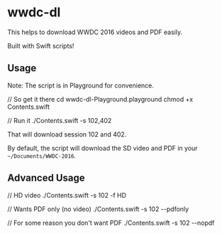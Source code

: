 # wwdc-dl 

This helps to download WWDC 2016 videos and PDF easily.

Built with Swift scripts!


## Usage

Note: The script is in Playground for convenience.
  
  // So get it there
  cd wwdc-dl-Playground.playground
  chmod +x Contents.swift
  
  // Run it
  ./Contents.swift -s 102,402
  
That will download session 102 and 402. 

By default, the script will download the SD video and PDF in your `~/Documents/WWDC-2016`.


## Advanced Usage

  // HD video
  ./Contents.swift -s 102 -f HD
  
  // Wants PDF only (no video)
  ./Contents.swift -s 102 --pdfonly
  
  // For some reason you don't want PDF
  ./Contents.swift -s 102 --nopdf
  